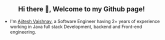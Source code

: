 <h2 align="center">Hi there 👋, Welcome to my Github page!</h2>
<ul>
  <li>I'm <a href = "##">Ajitesh Vaishnav</a>, a Software Engineer having 2+ years of experience working in Java full stack Development, backend and Front-end engineering.</li>
<!--   <li>Checkout my GitHub repositories on <a href = "https://github.com/Ajiteshvaishnav54">Projects</a>, <a href = "https://github.com/Ajiteshvaishnav54">Projects</a>, <a href = "https://github.com/ashishps1/awesome-leetcode-resources">Leetcode</a> and <a href = "https://github.com/ashishps1/awesome-behavioral-interviews">Behavioral interviews</a>.</li>
  <li>Join my free <a href = "https://bit.ly/amghpr">AlgoMaster Newsletter</a> and get a <b>FREE System Design Interview Handbook</b> in your inbox.</li>
  <li>Checkout my <a href="https://www.youtube.com/@ashishps_1/videos">YouTube Channel</a> for more in-depth content.</li>
  <li>Follow me on <a href="https://www.linkedin.com/in/ashishps1/">LinkedIn</a> and <a href="https://twitter.com/ashishps_1">X</a> to stay updated.</li>
</ul> -->


